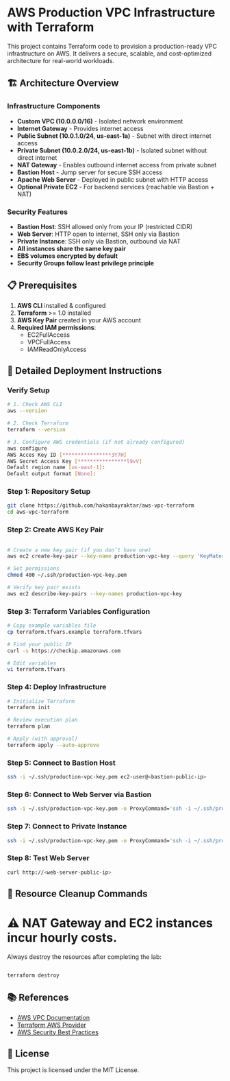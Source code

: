 # AWS Production VPC Infrastructure with Terraform

This project contains Terraform code to provision a production-ready VPC infrastructure on AWS.
It delivers a secure, scalable, and cost-optimized architecture for real-world workloads.

## 🏗️ Architecture Overview

### Infrastructure Components

- **Custom VPC (10.0.0.0/16)** - Isolated network environment
- **Internet Gateway** - Provides internet access
- **Public Subnet (10.0.1.0/24, us-east-1a)** - Subnet with direct internet access
- **Private Subnet (10.0.2.0/24, us-east-1b)** - Isolated subnet without direct internet
- **NAT Gateway** - Enables outbound internet access from private subnet
- **Bastion Host** - Jump server for secure SSH access
- **Apache Web Server** - Deployed in public subnet with HTTP access
- **Optional Private EC2** - For backend services (reachable via Bastion + NAT)

### Security Features

- **Bastion Host**: SSH allowed only from your IP (restricted CIDR)
- **Web Server**: HTTP open to internet, SSH only via Bastion
- **Private Instance**: SSH only via Bastion, outbound via NAT
- **All instances share the same key pair**
- **EBS volumes encrypted by default**
- **Security Groups follow least privilege principle**

## 📋 Prerequisites

1. **AWS CLI** installed & configured
2. **Terraform** >= 1.0 installed
3. **AWS Key Pair**  created in your AWS account
4. **Required IAM permissions**:
   - EC2FullAccess
   - VPCFullAccess
   - IAMReadOnlyAccess

## 🚀 Detailed Deployment Instructions

### Verify Setup

```bash
# 1. Check AWS CLI
aws --version

# 2. Check Terraform
terraform --version

# 3. Configure AWS credentials (if not already configured)
aws configure
AWS Acces Key ID [****************3Y7H]
AWS Secret Access Key [****************l9vV] 
Default region name [us-east-1]:
Default output format [None]:


```

### Step 1: Repository Setup

```bash
git clone https://github.com/hakanbayraktar/aws-vpc-terraform
cd aws-vpc-terraform

```

### Step 2: Create AWS Key Pair

```bash

# Create a new key pair (if you don’t have one)
aws ec2 create-key-pair --key-name production-vpc-key --query 'KeyMaterial' --output text > ~/.ssh/production-vpc-key.pem

# Set permissions
chmod 400 ~/.ssh/production-vpc-key.pem

# Verify key pair exists
aws ec2 describe-key-pairs --key-names production-vpc-key
```

### Step 3: Terraform Variables Configuration

```bash
# Copy example variables file
cp terraform.tfvars.example terraform.tfvars

# Find your public IP
curl -s https://checkip.amazonaws.com

# Edit variables
vi terraform.tfvars
```

### Step 4: Deploy Infrastructure

```bash
# Initialize Terraform
terraform init
```


```bash
# Review execution plan
terraform plan
```


```bash
# Apply (with approval)
terraform apply --auto-approve

```

### Step 5: Connect to Bastion Host

```bash
ssh -i ~/.ssh/production-vpc-key.pem ec2-user@<bastion-public-ip>
```

### Step 6: Connect to Web Server via Bastion

```bash
ssh -i ~/.ssh/production-vpc-key.pem -o ProxyCommand='ssh -i ~/.ssh/production-vpc-key.pem -W %h:%p ec2-user@<bastion-ip>' ec2-user@<web-server-private-ip>
```

### Step 7: Connect to Private Instance

```bash
ssh -i ~/.ssh/production-vpc-key.pem -o ProxyCommand='ssh -i ~/.ssh/production-vpc-key.pem -W %h:%p ec2-user@<bastion-ip>' ec2-user@<private-instance-ip>
```

### Step 8: Test Web Server

```bash
curl http://<web-server-public-ip>
```


## 🧹 Resource Cleanup Commands

# ⚠️ NAT Gateway and EC2 instances incur hourly costs.
Always destroy the resources after completing the lab:

```bash

terraform destroy

```

## 📚 References

- [AWS VPC Documentation](https://docs.aws.amazon.com/vpc/)
- [Terraform AWS Provider](https://registry.terraform.io/providers/hashicorp/aws/latest/docs)
- [AWS Security Best Practices](https://aws.amazon.com/architecture/security-identity-compliance/)


## 📄 License

This project is licensed under the MIT License.
